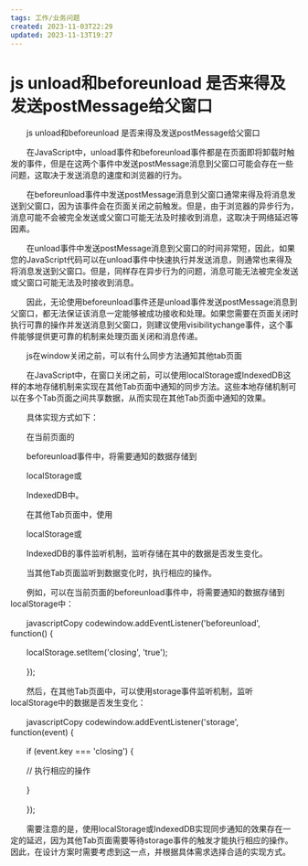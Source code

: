 ```yaml
---
tags: 工作/业务问题
created: 2023-11-03T22:29
updated: 2023-11-13T19:27
---
```

# js unload和beforeunload 是否来得及发送postMessage给父窗口

　　js unload和beforeunload 是否来得及发送postMessage给父窗口

　　在JavaScript中，unload事件和beforeunload事件都是在页面即将卸载时触发的事件，但是在这两个事件中发送postMessage消息到父窗口可能会存在一些问题，这取决于发送消息的速度和浏览器的行为。

　　在beforeunload事件中发送postMessage消息到父窗口通常来得及将消息发送到父窗口，因为该事件会在页面关闭之前触发。但是，由于浏览器的异步行为，消息可能不会被完全发送或父窗口可能无法及时接收到消息，这取决于网络延迟等因素。

　　在unload事件中发送postMessage消息到父窗口的时间非常短，因此，如果您的JavaScript代码可以在unload事件中快速执行并发送消息，则通常也来得及将消息发送到父窗口。但是，同样存在异步行为的问题，消息可能无法被完全发送或父窗口可能无法及时接收到消息。

　　因此，无论使用beforeunload事件还是unload事件发送postMessage消息到父窗口，都无法保证该消息一定能够被成功接收和处理。如果您需要在页面关闭时执行可靠的操作并发送消息到父窗口，则建议使用visibilitychange事件，这个事件能够提供更可靠的机制来处理页面关闭和消息传递。

　　js在window关闭之前，可以有什么同步方法通知其他tab页面

　　在JavaScript中，在窗口关闭之前，可以使用localStorage或IndexedDB这样的本地存储机制来实现在其他Tab页面中通知的同步方法。这些本地存储机制可以在多个Tab页面之间共享数据，从而实现在其他Tab页面中通知的效果。

　　具体实现方式如下：

　　在当前页面的

　　beforeunload事件中，将需要通知的数据存储到

　　localStorage或

　　IndexedDB中。

　　在其他Tab页面中，使用

　　localStorage或

　　IndexedDB的事件监听机制，监听存储在其中的数据是否发生变化。

　　当其他Tab页面监听到数据变化时，执行相应的操作。

　　例如，可以在当前页面的beforeunload事件中，将需要通知的数据存储到localStorage中：

　　javascriptCopy codewindow.addEventListener('beforeunload', function() {

　　localStorage.setItem('closing', 'true');

　　});

　　然后，在其他Tab页面中，可以使用storage事件监听机制，监听localStorage中的数据是否发生变化：

　　javascriptCopy codewindow.addEventListener('storage', function(event) {

　　if (event.key === 'closing') {

　　// 执行相应的操作

　　}

　　});

　　需要注意的是，使用localStorage或IndexedDB实现同步通知的效果存在一定的延迟，因为其他Tab页面需要等待storage事件的触发才能执行相应的操作。因此，在设计方案时需要考虑到这一点，并根据具体需求选择合适的实现方式。
